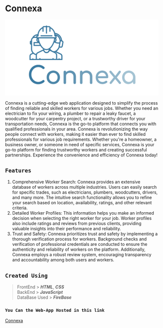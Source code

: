 # Connexa
![Connexa Logo](connexalogo.png)

Connexa is a cutting-edge web application designed to simplify the process of finding reliable and skilled workers for various jobs. Whether you need an electrician to fix your wiring, a plumber to repair a leaky faucet, a woodcutter for your carpentry project, or a trustworthy driver for your transportation needs, Connexa is the go-to platform that connects you with qualified professionals in your area. Connexa is revolutionizing the way people connect with workers, making it easier than ever to find skilled professionals for various job requirements. Whether you're a homeowner, a business owner, or someone in need of specific services, Connexa is your go-to platform for finding trustworthy workers and creating successful partnerships. Experience the convenience and efficiency of Connexa today!

## `Features`

1. Comprehensive Worker Search: Connexa provides an extensive database of workers across multiple industries. Users can easily search for specific trades, such as electricians, plumbers, woodcutters, drivers, and many more. The intuitive search functionality allows you to refine your search based on location, availability, ratings, and other relevant criteria.
2. Detailed Worker Profiles: This information helps you make an informed decision when selecting the right worker for your job. Worker profiles also include ratings and reviews from previous clients, providing valuable insights into their performance and reliability.
3. Trust and Safety: Connexa prioritizes trust and safety by implementing a thorough verification process for workers. Background checks and verification of professional credentials are conducted to ensure the authenticity and reliability of workers on the platform. Additionally, Connexa employs a robust review system, encouraging transparency and accountability among both users and workers.

## `Created Using`
> FrontEnd > ***HTML***, ***CSS*** <br>
BackEnd > ***JavaScript*** <br>
DataBase Used > ***FireBase***

### `You Can the Web-App Hosted in this link`
[Connexa](https://connexa-liard.vercel.app/)
